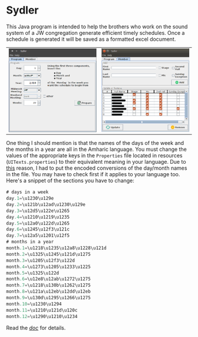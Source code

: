 
# Sydler
This Java program is intended to help the brothers who work on the sound system of a JW congregation generate efficient
timely schedules. Once a schedule is generated it will be saved as a formatted excel document.

|   |   |
|:---:|:---:|
|![Program Tab](/docs/screenshots/program_tab.png "Program Tab")|![Member Tab](/docs/screenshots/member_tab.png "Member Tab")|


One thing I should mention is that the names of the days of the week and the months in a year are all in the Amharic language. You must change the values of the appropriate keys in the `Properties` file located in resources (`UITexts.properties`) to their equivalent meaning in your language. Due to [this](https://stackoverflow.com/questions/4659929/how-to-use-utf-8-in-resource-properties-with-resourcebundle) reason, I had to put the encoded conversions of the day/month names in the file. You may have to check first if it applies to your language too. Here's a snippet of the sections you have to change:

```java
# days in a week
day.1=\u1230\u129e
day.2=\u121b\u12ad\u1230\u129e
day.3=\u12d5\u122e\u1265
day.4=\u1210\u1219\u1235
day.5=\u12a0\u122d\u1265
day.6=\u1245\u12f3\u121c
day.7=\u12a5\u1201\u12f5
# months in a year
month.1=\u1218\u1235\u12a8\u1228\u121d
month.2=\u1325\u1245\u121d\u1275
month.3=\u1205\u12f3\u122d
month.4=\u1273\u1205\u1233\u1225
month.5=\u1325\u122d
month.6=\u12e8\u12ab\u1272\u1275
month.7=\u1218\u130b\u1262\u1275
month.8=\u121a\u12eb\u12dd\u12eb
month.9=\u130d\u1295\u1266\u1275
month.10=\u1230\u1294
month.11=\u1210\u121d\u120c
month.12=\u1290\u1210\u1234
```

Read the [*doc*](/docs/HOW_IT_WORKS.md) for details.
